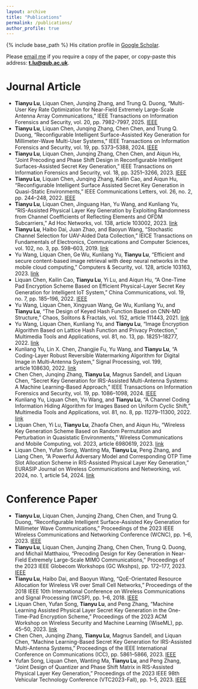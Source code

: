 ```yaml
---
layout: archive
title: "Publications"
permalink: /publications/
author_profile: true
---
```

{% include base_path %}
His citation profile in [Google Scholar](https://scholar.google.com/citations?user=EyknLkwAAAAJ&hl=en).

Please [email me](mailto:t.lu@qub.ac.uk) if you require a copy of the paper, or copy-paste this address: **t.lu@qub.ac.uk**.




<!-- # Preprint  -->

# Journal Article
* **Tianyu Lu**, Liquan Chen, Junqing Zhang, and Trung Q. Duong, “Multi-User Key Rate Optimization for Near-Field Extremely Large-Scale Antenna Array Communications,” IEEE Transactions on Information Forensics and Security, vol. 20, pp. 7982-7997, 2025. [IEEE](https://ieeexplore.ieee.org/document/11104139)
* **Tianyu Lu**, Liquan Chen, Junqing Zhang, Chen Chen, and Trung Q. Duong, “Reconfigurable Intelligent Surface-Assisted Key Generation for Millimeter-Wave Multi-User Systems,” IEEE Transactions on Information Forensics and Security, vol. 19, pp. 5373–5388, 2024. [IEEE](https://ieeexplore.ieee.org/document/10520332) 
* **Tianyu Lu**, Liquan Chen, Junqing Zhang, Chen Chen, and Aiqun Hu, “Joint Precoding and Phase Shift Design in Reconfigurable Intelligent Surfaces-Assisted Secret Key Generation,” IEEE Transactions on Information Forensics and Security, vol. 18, pp. 3251–3266, 2023. [IEEE](https://ieeexplore.ieee.org/document/10106070)
* **Tianyu Lu**, Liquan Chen, Junqing Zhang, Kailin Cao, and Aiqun Hu, “Reconfigurable Intelligent Surface Assisted Secret Key Generation in Quasi-Static Environments,” IEEE Communications Letters, vol. 26, no. 2, pp. 244–248, 2022. [IEEE](https://ieeexplore.ieee.org/document/9627160)
* **Tianyu Lu**, Liquan Chen, Jinguang Han, Yu Wang, and Kunliang Yu, “RIS-Assisted Physical Layer Key Generation by Exploiting Randomness from Channel Coefficients of Reflecting Elements and OFDM Subcarriers,” Ad Hoc Networks, vol. 138, article 103002, 2023. [link](https://doi.org/10.1016/j.adhoc.2022.103002)
* **Tianyu Lu**, Haibo Dai, Juan Zhao, and Baoyun Wang, “Stochastic Channel Selection for UAV-Aided Data Collection,” IEICE Transactions on Fundamentals of Electronics, Communications and Computer Sciences, vol. 102, no. 3, pp. 598–603, 2019. [link](https://search.ieice.org/bin/summary.php?id=e102-a_3_598)
* Yu Wang, Liquan Chen, Ge Wu, Kunliang Yu, **Tianyu Lu**, “Efficient and secure content-based image retrieval with deep neural networks in the mobile cloud computing,” Computers & Security, vol. 128, article 103163, 2023. [link](https://doi.org/10.1016/j.cose.2023.103163)
* Liquan Chen, Kailin Cao, **Tianyu Lu**, Yi Lu, and Aiqun Hu, “A One-Time Pad Encryption Scheme Based on Efficient Physical-Layer Secret Key Generation for Intelligent IoT System,” China Communications, vol. 19, no. 7, pp. 185–196, 2022. [IEEE](https://ieeexplore.ieee.org/document/9837858)
* Yu Wang, Liquan Chen, Xingyuan Wang, Ge Wu, Kunliang Yu, and **Tianyu Lu**, “The Design of Keyed Hash Function Based on CNN-MD Structure,” Chaos, Solitons & Fractals, vol. 152, article 111443, 2021. [link](https://doi.org/10.1016/j.chaos.2021.111443)
* Yu Wang, Liquan Chen, Kunliang Yu, and **Tianyu Lu**, “Image Encryption Algorithm Based on Lattice Hash Function and Privacy Protection,” Multimedia Tools and Applications, vol. 81, no. 13, pp. 18251–18277, 2022. [link](https://link.springer.com/article/10.1007/s11042-022-12714-5)
* Kunliang Yu, Lin X. Chen, Zhangjie Fu, Yu Wang, and **Tianyu Lu**, “A Coding-Layer Robust Reversible Watermarking Algorithm for Digital Image in Multi‑Antenna System,” Signal Processing, vol. 199, article 108630, 2022. [link](https://doi.org/10.1016/j.sigpro.2022.108630)
* Chen Chen, Junqing Zhang, **Tianyu Lu**, Magnus Sandell, and Liquan Chen, “Secret Key Generation for IRS-Assisted Multi-Antenna Systems: A Machine Learning-Based Approach,” IEEE Transactions on Information Forensics and Security, vol. 19, pp. 1086–1098, 2024. [IEEE](https://ieeexplore.ieee.org/document/10315046) 
* Kunliang Yu, Liquan Chen, Yu Wang, and **Tianyu Lu**, “A Channel Coding Information Hiding Algorithm for Images Based on Uniform Cyclic Shift,” Multimedia Tools and Applications, vol. 81, no. 8, pp. 11279–11300, 2022. [link](https://link.springer.com/article/10.1007/s11042-021-12090-8)
* Liquan Chen, Yi Lu, **Tianyu Lu**, Zhaofa Chen, and Aiqun Hu, “Wireless Key Generation Scheme Based on Random Permutation and Perturbation in Quasistatic Environments,” Wireless Communications and Mobile Computing, vol. 2023, article 6980619, 2023. [link](https://www.hindawi.com/journals/wcmc/2023/6980619/)
* Liquan Chen, Yufan Song, Wanting Ma, **Tianyu Lu**, Peng Zhang, and Liang Chen, “A Powerful Adversary Model and Corresponding OTP Time Slot Allocation Scheme in RIS-Assisted Physical Layer Key Generation,” EURASIP Journal on Wireless Communications and Networking, vol. 2024, no. 1, article 54, 2024. [link](https://jwcn-eurasipjournals.springeropen.com/articles/10.1186/s13638-024-02338-w)

# Conference Paper
* **Tianyu Lu**, Liquan Chen, Junqing Zhang, Chen Chen, and Trung Q. Duong, “Reconfigurable Intelligent Surface-Assisted Key Generation for Millimeter Wave Communications,” Proceedings of the 2023 IEEE Wireless Communications and Networking Conference (WCNC), pp. 1–6, 2023. [IEEE](https://ieeexplore.ieee.org/document/10119128)
* **Tianyu Lu**, Liquan Chen, Junqing Zhang, Chen Chen, Trung Q. Duong, and Michail Matthaiou, “Precoding Design for Key Generation in Near-Field Extremely Large-Scale MIMO Communications,” Proceedings of the 2023 IEEE Globecom Workshops (GC Wkshps), pp. 172–177, 2023. [IEEE](https://ieeexplore.ieee.org/document/10464921) 
* **Tianyu Lu**, Haibo Dai, and Baoyun Wang, “QoE-Orientated Resource Allocation for Wireless VR over Small Cell Networks,” Proceedings of the 2018 IEEE 10th International Conference on Wireless Communications and Signal Processing (WCSP), pp. 1–6, 2018. [IEEE](https://ieeexplore.ieee.org/document/8555683)
* Liquan Chen, Yufan Song, **Tianyu Lu**, and Peng Zhang, “Machine Learning Assisted Physical Layer Secret Key Generation in the One-Time-Pad Encryption Scheme,” Proceedings of the 2023 ACM Workshop on Wireless Security and Machine Learning (WiseML), pp. 45–50, 2023. [link](https://doi.org/10.1016/j.sigpro.2022.108630)
* Chen Chen, Junqing Zhang, **Tianyu Lu**, Magnus Sandell, and Liquan Chen, “Machine Learning-Based Secret Key Generation for IRS-Assisted Multi-Antenna Systems,” Proceedings of the IEEE International Conference on Communications (ICC), pp. 5861–5866, 2023. [IEEE](https://ieeexplore.ieee.org/document/10279041)
* Yufan Song, Liquan Chen, Wanting Ma, **Tianyu Lu**, and Peng Zhang, “Joint Design of Quantizer and Phase Shift Matrix in RIS-Assisted Physical Layer Key Generation,” Proceedings of the 2023 IEEE 98th Vehicular Technology Conference (VTC2023-Fall), pp. 1–5, 2023. [IEEE](https://ieeexplore.ieee.org/document/10333811)  
 
